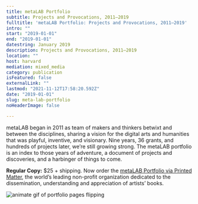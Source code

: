 ```yaml
---
title: metaLAB Portfolio
subtitle: Projects and Provocations, 2011–2019
fulltitle: 'metaLAB Portfolio: Projects and Provocations, 2011–2019'
intro: ""
start: "2019-01-01"
end: "2019-01-01"
datestring: January 2019
description: Projects and Provocations, 2011–2019
location: ""
host: harvard
mediation: mixed_media
category: publication
isFeatured: false
externalLink: ""
lastmod: "2021-11-12T17:58:20.592Z"
date: "2019-01-01"
slug: meta-lab-portfolio
noHeaderImage: false

---
```

metaLAB began in 2011 as team of makers and thinkers betwixt and between the disciplines, sharing a vision for the digital arts and humanities that was playful, inventive, and visionary. Nine years, 36 grants, and hundreds of projects later, we’re still growing strong. The metaLAB portfolio is an index to those years of adventure, a document of projects and discoveries, and a harbinger of things to come. 

**Regular Copy:** $25 + shipping. Now order the [metaLAB Portfolio via Printed Matter](https://www.printedmatter.org/catalog/57245), the world’s leading non-profit organization dedicated to the dissemination, understanding and appreciation of artists’ books.

<img src="../../../assets/projects/mLportfolio/Flipping-Book.gif" alt="animate gif of portfolio pages flipping">